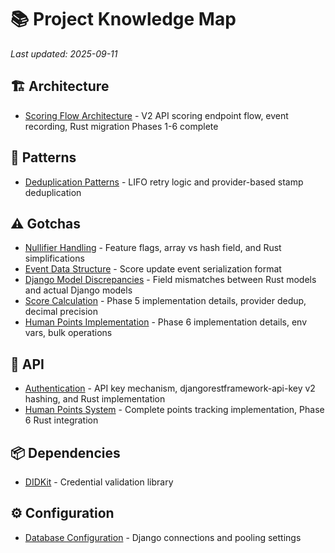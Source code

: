 # 📚 Project Knowledge Map

*Last updated: 2025-09-11*

## 🏗️ Architecture

- [Scoring Flow Architecture](architecture/scoring_flow.md) - V2 API scoring endpoint flow, event recording, Rust migration Phases 1-6 complete

## 🎨 Patterns

- [Deduplication Patterns](patterns/deduplication.md) - LIFO retry logic and provider-based stamp deduplication

## ⚠️ Gotchas

- [Nullifier Handling](gotchas/nullifier_handling.md) - Feature flags, array vs hash field, and Rust simplifications
- [Event Data Structure](gotchas/event_data_structure.md) - Score update event serialization format
- [Django Model Discrepancies](gotchas/django_model_discrepancies.md) - Field mismatches between Rust models and actual Django models
- [Score Calculation](gotchas/score_calculation.md) - Phase 5 implementation details, provider dedup, decimal precision
- [Human Points Implementation](gotchas/human_points_implementation.md) - Phase 6 implementation details, env vars, bulk operations

## 🔌 API

- [Authentication](api/authentication.md) - API key mechanism, djangorestframework-api-key v2 hashing, and Rust implementation
- [Human Points System](api/human_points.md) - Complete points tracking implementation, Phase 6 Rust integration

## 📦 Dependencies

- [DIDKit](dependencies/didkit.md) - Credential validation library

## ⚙️ Configuration

- [Database Configuration](config/database.md) - Django connections and pooling settings
